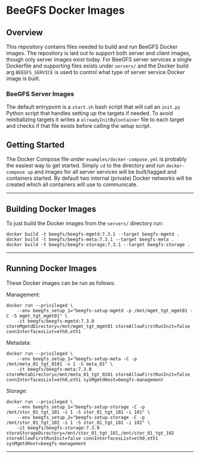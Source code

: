 # BeeGFS Docker Images 

## Overview 

This repository contains files needed to build and run BeeGFS Docker images. The repository is laid out to support both server and client images, though only server images exist
today. For BeeGFS server services a single Dockerfile and supporting files exists under `servers/` and the Docker build arg `BEEGFS_SERVICE` is used to control what type of server service Docker
image is built.

### BeeGFS Server Images 

The default entrypoint is a `start.sh` bash script that will call an `init.py` Python script that handles setting up the targets if needed. To avoid reinitializing targets it
writes a `alreadyInitByContainer` file to each target and checks if that file exists before calling the setup script.

## Getting Started

The Docker Compose file under `examples/docker-compose.yml` is probably the easiest way to get started. Simply `cd` to the directory and run `docker-compose up` and images for all
server services will be built/tagged and containers started. By default two internal (private) Docker networks will be created which all containers will use to communicate.

***

## Building Docker Images

To just build the Docker images from the `servers/` directory run:

```
docker build -t beegfs/beegfs-mgmtd:7.3.1 --target beegfs-mgmtd .
docker build -t beegfs/beegfs-meta:7.3.1 --target beegfs-meta .
docker build -t beegfs/beegfs-storage:7.3.1 --target beegfs-storage .
```

*** 

## Running Docker Images

These Docker images can be run as follows: 

Management: 

```
docker run --privileged \
    --env beegfs_setup_1="beegfs-setup-mgmtd -p /mnt/mgmt_tgt_mgmt01 -C -S mgmt_tgt_mgmt01" \
    -it beegfs/beegfs-mgmtd:7.3.0 storeMgmtdDirectory=/mnt/mgmt_tgt_mgmt01 storeAllowFirstRunInit=false connInterfacesList=eth0,eth1
```

Metadata: 

```
docker run --privileged \
    --env beegfs_setup_1="beegfs-setup-meta -C -p /mnt/meta_01_tgt_0101 -s 1 -S meta_01" \
    -it beegfs/beegfs-meta:7.3.0 storeMetaDirectory=/mnt/meta_01_tgt_0101 storeAllowFirstRunInit=false connInterfacesList=eth0,eth1 sysMgmtdHost=beegfs-management
```

Storage:

```
docker run --privileged \
    --env beegfs_setup_1="beegfs-setup-storage -C -p /mnt/stor_01_tgt_101 -s 1 -S stor_01_tgt_101 -i 101" \
    --env beegfs_setup_2="beegfs-setup-storage -C -p /mnt/stor_01_tgt_102 -s 1 -S stor_01_tgt_101 -i 102" \
    -it beegfs/beegfs-storage:7.3.0 storeStorageDirectory=/mnt/stor_01_tgt_101,/mnt/stor_01_tgt_102 storeAllowFirstRunInit=false connInterfacesList=eth0,eth1 sysMgmtdHost=beegfs-management
```
***